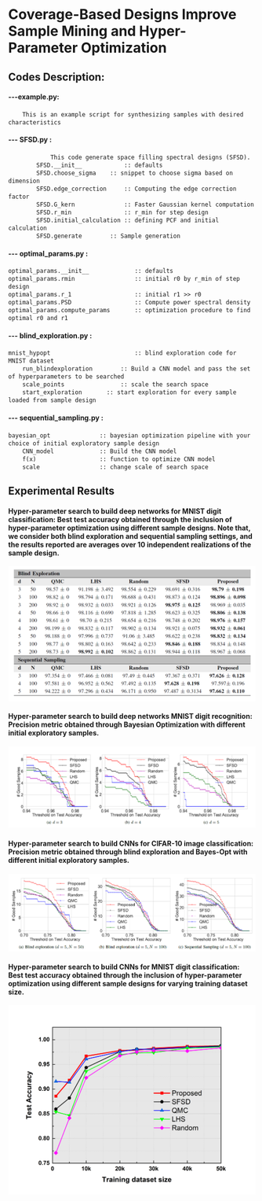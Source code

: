 
# Coverage-Based Designs Improve Sample Mining and Hyper-Parameter Optimization

## Codes Description:

#### ---example.py:
        This is an example script for synthesizing samples with desired characteristics

#### --- SFSD.py :
                This code generate space filling spectral designs (SFSD).
        	SFSD.__init__            :: defaults
        	SFSD.choose_sigma	 :: snippet to choose sigma based on dimension
        	SFSD.edge_correction     :: Computing the edge correction factor
        	SFSD.G_kern              :: Faster Gaussian kernel computation
        	SFSD.r_min               :: r_min for step design
        	SFSD.initial_calculation :: defining PCF and initial calculation
        	SFSD.generate		 :: Sample generation

#### --- optimal_params.py :
	optimal_params.__init__             :: defaults
	optimal_params.rmin                 :: initial r0 by r_min of step design
	optimal_params.r_1                  :: initial r1 >> r0
	optimal_params.PSD                  :: Compute power spectral density
	optimal_params.compute_params       :: optimization procedure to find optimal r0 and r1


#### --- blind_exploration.py :
	mnist_hypopt                        :: blind exploration code for MNIST dataset
		run_blindexploration        :: Build a CNN model and pass the set of hyperparameters to be searched
		scale_points                :: scale the search space   
		start_exploration	    :: start exploration for every sample loaded from sample design


#### --- sequential_sampling.py :
	bayesian_opt		      :: bayesian optimization pipeline with your choice of initial exploratory sample design
		CNN_model             :: Build the CNN model
		f(x)                  :: function to optimize CNN model
		scale                 :: change scale of search space

## Experimental Results
#### Hyper-parameter search to build deep networks for MNIST digit classification: Best test accuracy obtained through the inclusion of hyper-parameter optimization using different sample designs. Note that, we consider both blind exploration and sequential sampling settings, and the results reported are averages over 10 independent realizations of the sample design.

![Hyper-parameter search to build deep networks for MNIST digit classification](images/mnist_hyperopt_table.png)

#### Hyper-parameter search to build deep networks MNIST digit recognition: Precision metric obtained through Bayesian Optimization with different initial exploratory samples.

![](images/mnist_bayesopt.png)

#### Hyper-parameter search to build CNNs for CIFAR-10 image classification: Precision metric obtained through blind exploration and Bayes-Opt with different initial exploratory samples.

![](images/cifar_hypopt.png)

#### Hyper-parameter search to build CNNs for MNIST digit classification: Best test accuracy obtained through the inclusion of hyper-parameter optimization using different sample designs for varying training dataset size.

![](images/mnist_n50.png)
